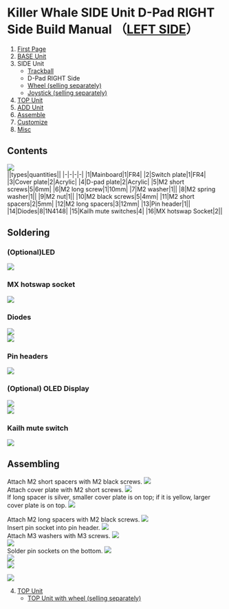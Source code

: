 
# Killer Whale SIDE Unit D-Pad RIGHT Side Build Manual （[LEFT SIDE](../leftside/3_SIDE_DPAD.md)）

1. [First Page](../README_EN.md)
2. [BASE Unit](../rightside/2_BASE.md)
3. SIDE Unit
   - [Trackball](../rightside/3_SIDE_TRACKBALL.md)
   - D-Pad RIGHT Side
   - [Wheel (selling separately)](../rightside/3_SIDE_WHEEL.md)
   - [Joystick (selling separately)](../rightside/3_SIDE_JOYSTICK.md)
4. [TOP Unit](../rightside/4_TOP.md)
5. [ADD Unit](../rightside/5_ADD.md)
6. [Assemble](../rightside/6_ASSEMBLE.md)
7. [Customize](../rightside/7_CUSTOM.md)
8. [Misc](../rightside/8_MISC.md)

## Contents
![](../img/d-pad/IMG_5253.jpg)    
||types|quantities||
|-|-|-|-|
|1|Mainboard|1|FR4|
|2|Switch plate|1|FR4|
|3|Cover plate|2|Acrylic|
|4|D-pad plate|2|Acrylic|
|5|M2 short screws|5|6mm|
|6|M2 long screw|1|10mm|
|7|M2 washer|1||
|8|M2 spring washer|1||
|9|M2 nut|1||
|10|M2 black screws|5|4mm|
|11|M2 short spacers|2|5mm|
|12|M2 long spacers|3|12mm|
|13|Pin header|1||
|14|Diodes|8|1N4148|
|15|Kailh mute switches|4|
|16|MX hotswap Socket|2||

## Soldering
### (Optional)LED 
![](../img/d-pad/IMG_5260.jpg)  

### MX hotswap socket
![](../img/d-pad/IMG_5264.jpg)  
### Diodes
![](../img/d-pad/IMG_5266.jpg)  
![](../img/d-pad/IMG_5267.jpg)  

### Pin headers
![](../img/d-pad/IMG_5278.jpg)  
### (Optional) OLED Display
![](../img/d-pad/IMG_5280.jpg)  
![](../img/trackball/IMG_5116.jpg)  

### Kailh mute switch
![](../img/d-pad/IMG_5284.jpg)  

## Assembling
Attach M2 short spacers with M2 black screws.
![](../img/d-pad/IMG_5290.jpg)  
Attach cover plate with M2 short screws.
![](../img/d-pad/IMG_5292.jpg)  
If long spacer is silver, smaller cover plate is on top; if it is yellow, larger cover plate is on top.
![](../img/d-pad/IMG_6245.jpg)  

Attach M2 long spacers with M2 black screws.
![](../img/d-pad/IMG_5294.jpg)  
Insert pin socket into pin header.
![](../img/d-pad/IMG_5296.jpg)  
Attach M3 washers with M3 screws. 
![](../img/trackball/IMG_5169.jpg)   
![](../img/d-pad/IMG_6134.jpg)    
Solder pin sockets on the bottom.
![](../img/trackball/IMG_5184.jpg)  
![](../img/d-pad/IMG_6143.jpg)  
![](../img/d-pad/IMG_5297.jpg)  

![](../img/d-pad/IMG_5307.jpg)  
 
  
4. [TOP Unit](../rightside/4_TOP.md)
   - [TOP Unit with wheel (selling separately)](../rightside/4_TOP_WHEEL.md)


